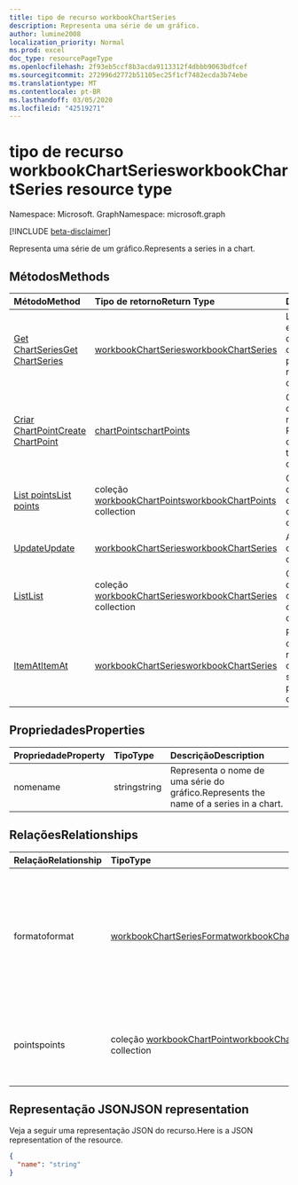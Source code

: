 ```yaml
---
title: tipo de recurso workbookChartSeries
description: Representa uma série de um gráfico.
author: lumine2008
localization_priority: Normal
ms.prod: excel
doc_type: resourcePageType
ms.openlocfilehash: 2f93eb5ccf8b3acda9113312f4dbbb9063bdfcef
ms.sourcegitcommit: 272996d2772b51105ec25f1cf7482ecda3b74ebe
ms.translationtype: MT
ms.contentlocale: pt-BR
ms.lasthandoff: 03/05/2020
ms.locfileid: "42519271"
---
```

# <a name="workbookchartseries-resource-type"></a><span data-ttu-id="a0cc0-103">tipo de recurso workbookChartSeries</span><span class="sxs-lookup"><span data-stu-id="a0cc0-103">workbookChartSeries resource type</span></span>

<span data-ttu-id="a0cc0-104">Namespace: Microsoft. Graph</span><span class="sxs-lookup"><span data-stu-id="a0cc0-104">Namespace: microsoft.graph</span></span>

[!INCLUDE [beta-disclaimer](../../includes/beta-disclaimer.md)]

<span data-ttu-id="a0cc0-105">Representa uma série de um gráfico.</span><span class="sxs-lookup"><span data-stu-id="a0cc0-105">Represents a series in a chart.</span></span>


## <a name="methods"></a><span data-ttu-id="a0cc0-106">Métodos</span><span class="sxs-lookup"><span data-stu-id="a0cc0-106">Methods</span></span>

| <span data-ttu-id="a0cc0-107">Método</span><span class="sxs-lookup"><span data-stu-id="a0cc0-107">Method</span></span>           | <span data-ttu-id="a0cc0-108">Tipo de retorno</span><span class="sxs-lookup"><span data-stu-id="a0cc0-108">Return Type</span></span>    |<span data-ttu-id="a0cc0-109">Descrição</span><span class="sxs-lookup"><span data-stu-id="a0cc0-109">Description</span></span>|
|:---------------|:--------|:----------|
|[<span data-ttu-id="a0cc0-110">Get ChartSeries</span><span class="sxs-lookup"><span data-stu-id="a0cc0-110">Get ChartSeries</span></span>](../api/chartseries-get.md) | [<span data-ttu-id="a0cc0-111">workbookChartSeries</span><span class="sxs-lookup"><span data-stu-id="a0cc0-111">workbookChartSeries</span></span>](workbookchartseries.md) |<span data-ttu-id="a0cc0-112">Leia as propriedades e os relacionamentos do objeto chartSeries.</span><span class="sxs-lookup"><span data-stu-id="a0cc0-112">Read properties and relationships of chartSeries object.</span></span>|
|[<span data-ttu-id="a0cc0-113">Criar ChartPoint</span><span class="sxs-lookup"><span data-stu-id="a0cc0-113">Create ChartPoint</span></span>](../api/chartseries-post-points.md) |[<span data-ttu-id="a0cc0-114">chartPoints</span><span class="sxs-lookup"><span data-stu-id="a0cc0-114">chartPoints</span></span>](workbookchartpoint.md)| <span data-ttu-id="a0cc0-115">Crie um novo chartPoint postando na coleção Points.</span><span class="sxs-lookup"><span data-stu-id="a0cc0-115">Create a new chartPoint by posting to the points collection.</span></span>|
|[<span data-ttu-id="a0cc0-116">List points</span><span class="sxs-lookup"><span data-stu-id="a0cc0-116">List points</span></span>](../api/chartseries-list-points.md) |<span data-ttu-id="a0cc0-117">coleção [workbookChartPoints](workbookchartpoint.md)</span><span class="sxs-lookup"><span data-stu-id="a0cc0-117">[workbookChartPoints](workbookchartpoint.md) collection</span></span>| <span data-ttu-id="a0cc0-118">Obtenha uma coleção de objetos chartPoints.</span><span class="sxs-lookup"><span data-stu-id="a0cc0-118">Get a chartPoints object collection.</span></span>|
|[<span data-ttu-id="a0cc0-119">Update</span><span class="sxs-lookup"><span data-stu-id="a0cc0-119">Update</span></span>](../api/chartseries-update.md) | [<span data-ttu-id="a0cc0-120">workbookChartSeries</span><span class="sxs-lookup"><span data-stu-id="a0cc0-120">workbookChartSeries</span></span>](workbookchartseries.md) |<span data-ttu-id="a0cc0-121">Atualize o objeto chartSeries.</span><span class="sxs-lookup"><span data-stu-id="a0cc0-121">Update chartSeries object.</span></span> |
|[<span data-ttu-id="a0cc0-122">List</span><span class="sxs-lookup"><span data-stu-id="a0cc0-122">List</span></span>](../api/chartseries-list.md) | <span data-ttu-id="a0cc0-123">coleção [workbookChartSeries](workbookchartseries.md)</span><span class="sxs-lookup"><span data-stu-id="a0cc0-123">[workbookChartSeries](workbookchartseries.md) collection</span></span> |<span data-ttu-id="a0cc0-124">Obtenha uma coleção de objetos chartSeries.</span><span class="sxs-lookup"><span data-stu-id="a0cc0-124">Get chartSeries object collection.</span></span> |
|[<span data-ttu-id="a0cc0-125">ItemAt</span><span class="sxs-lookup"><span data-stu-id="a0cc0-125">ItemAt</span></span>](../api/chartseriescollection-itemat.md)|[<span data-ttu-id="a0cc0-126">workbookChartSeries</span><span class="sxs-lookup"><span data-stu-id="a0cc0-126">workbookChartSeries</span></span>](workbookchartseries.md)|<span data-ttu-id="a0cc0-127">Recupera uma série com base na respectiva posição na coleção</span><span class="sxs-lookup"><span data-stu-id="a0cc0-127">Retrieves a series based on its position in the collection</span></span>|

## <a name="properties"></a><span data-ttu-id="a0cc0-128">Propriedades</span><span class="sxs-lookup"><span data-stu-id="a0cc0-128">Properties</span></span>
| <span data-ttu-id="a0cc0-129">Propriedade</span><span class="sxs-lookup"><span data-stu-id="a0cc0-129">Property</span></span>     | <span data-ttu-id="a0cc0-130">Tipo</span><span class="sxs-lookup"><span data-stu-id="a0cc0-130">Type</span></span>   |<span data-ttu-id="a0cc0-131">Descrição</span><span class="sxs-lookup"><span data-stu-id="a0cc0-131">Description</span></span>|
|:---------------|:--------|:----------|
|<span data-ttu-id="a0cc0-132">nome</span><span class="sxs-lookup"><span data-stu-id="a0cc0-132">name</span></span>|<span data-ttu-id="a0cc0-133">string</span><span class="sxs-lookup"><span data-stu-id="a0cc0-133">string</span></span>|<span data-ttu-id="a0cc0-134">Representa o nome de uma série do gráfico.</span><span class="sxs-lookup"><span data-stu-id="a0cc0-134">Represents the name of a series in a chart.</span></span>|

## <a name="relationships"></a><span data-ttu-id="a0cc0-135">Relações</span><span class="sxs-lookup"><span data-stu-id="a0cc0-135">Relationships</span></span>
| <span data-ttu-id="a0cc0-136">Relação</span><span class="sxs-lookup"><span data-stu-id="a0cc0-136">Relationship</span></span> | <span data-ttu-id="a0cc0-137">Tipo</span><span class="sxs-lookup"><span data-stu-id="a0cc0-137">Type</span></span>   |<span data-ttu-id="a0cc0-138">Descrição</span><span class="sxs-lookup"><span data-stu-id="a0cc0-138">Description</span></span>|
|:---------------|:--------|:----------|
|<span data-ttu-id="a0cc0-139">formato</span><span class="sxs-lookup"><span data-stu-id="a0cc0-139">format</span></span>|[<span data-ttu-id="a0cc0-140">workbookChartSeriesFormat</span><span class="sxs-lookup"><span data-stu-id="a0cc0-140">workbookChartSeriesFormat</span></span>](workbookchartseriesformat.md)|<span data-ttu-id="a0cc0-p101">Representa a formatação de uma série do gráfico, que inclui a formatação de linha e de preenchimento. Somente leitura.</span><span class="sxs-lookup"><span data-stu-id="a0cc0-p101">Represents the formatting of a chart series, which includes fill and line formatting. Read-only.</span></span>|
|<span data-ttu-id="a0cc0-143">points</span><span class="sxs-lookup"><span data-stu-id="a0cc0-143">points</span></span>|<span data-ttu-id="a0cc0-144">coleção [workbookChartPoint](workbookchartpoint.md)</span><span class="sxs-lookup"><span data-stu-id="a0cc0-144">[workbookChartPoint](workbookchartpoint.md) collection</span></span>|<span data-ttu-id="a0cc0-145">Representa uma coleção de todos os pontos da série.</span><span class="sxs-lookup"><span data-stu-id="a0cc0-145">Represents a collection of all points in the series.</span></span> <span data-ttu-id="a0cc0-146">Somente leitura.</span><span class="sxs-lookup"><span data-stu-id="a0cc0-146">Read-only.</span></span>|

## <a name="json-representation"></a><span data-ttu-id="a0cc0-147">Representação JSON</span><span class="sxs-lookup"><span data-stu-id="a0cc0-147">JSON representation</span></span>

<span data-ttu-id="a0cc0-148">Veja a seguir uma representação JSON do recurso.</span><span class="sxs-lookup"><span data-stu-id="a0cc0-148">Here is a JSON representation of the resource.</span></span>

<!-- {
  "blockType": "resource",
  "baseType": "microsoft.graph.entity",
  "optionalProperties": [

  ],
  "@odata.type": "microsoft.graph.workbookChartSeries"
}-->

```json
{
  "name": "string"
}

```

<!-- uuid: 8fcb5dbc-d5aa-4681-8e31-b001d5168d79
2015-10-25 14:57:30 UTC -->
<!--
{
  "type": "#page.annotation",
  "description": "ChartSeries resource",
  "keywords": "",
  "section": "documentation",
  "tocPath": "",
  "suppressions": []
}
-->
